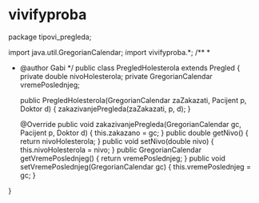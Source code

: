# vivifyproba
package tipovi_pregleda;

import java.util.GregorianCalendar;
import vivifyproba.*;
/**
 *
 * @author Gabi
 */
public class PregledHolesterola extends Pregled {
    private double nivoHolesterola;
    private GregorianCalendar vremePoslednjeg;

    public PregledHolesterola(GregorianCalendar zaZakazati, Pacijent p, Doktor d) {
        zakazivanjePregleda(zaZakazati, p, d);
    }

    
    
    
    @Override
    public void zakazivanjePregleda(GregorianCalendar gc, Pacijent p, Doktor d) {
        this.zakazano = gc;
    }
    public double getNivo() {
        return nivoHolesterola;
    }
    public void setNivo(double nivo) {
        this.nivoHolesterola = nivo;
    }
    public GregorianCalendar getVremePoslednjeg() {
        return vremePoslednjeg;
    }
    public void setVremePoslednjeg(GregorianCalendar gc) {
        this.vremePoslednjeg = gc;
    }
    
    
}
